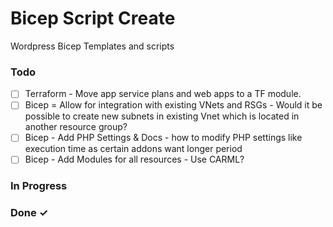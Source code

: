 # Bicep Script Create

Wordpress Bicep Templates and scripts

### Todo

- [ ] Terraform - Move app service plans and web apps to a TF module.  
- [ ] Bicep = Allow for integration with existing VNets and RSGs - Would it be possible to create new subnets in existing Vnet which is located in another resource group?  
- [ ] Bicep - Add PHP Settings & Docs - how to modify PHP settings like execution time as certain addons want longer period  
- [ ] Bicep - Add Modules for all resources - Use CARML?  

### In Progress


### Done ✓



